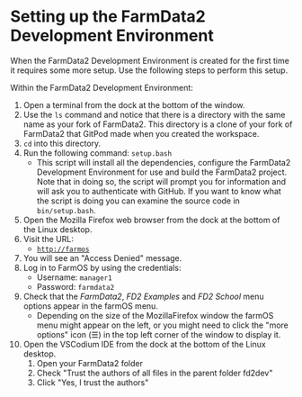 # Setting up the FarmData2 Development Environment

When the FarmData2 Development Environment is created for the first time it requires some more setup. Use the following steps to perform this setup.

Within the FarmData2 Development Environment:

1. Open a terminal from the dock at the bottom of the window.
1. Use the `ls` command and notice that there is a directory with the same name as your fork of FarmData2. This directory is a clone of your fork of FarmData2 that GitPod made when you created the workspace.
1. `cd` into this directory.
1. Run the following command: `setup.bash`
   - This script will install all the dependencies, configure the FarmData2 Development Environment for use and build the FarmData2 project. Note that in doing so, the script will prompt you for information and will ask you to authenticate with GitHub. If you want to know what the script is doing you can examine the source code in `bin/setup.bash`.
1. Open the Mozilla Firefox web browser from the dock at the bottom of the Linux desktop.
1. Visit the URL:
   - [`http://farmos`](http://farmos)
1. You will see an "Access Denied" message.
1. Log in to FarmOS by using the credentials:
   - Username: `manager1`
   - Password: `farmdata2`
1. Check that the _FarmData2_, _FD2 Examples_ and _FD2 School_ menu options appear in the farmOS menu.
   - Depending on the size of the MozillaFirefox window the farmOS menu might appear on the left, or you might need to click the "more options" icon (&#9776;) in the top left corner of the window to display it.
1. Open the VSCodium IDE from the dock at the bottom of the Linux desktop.
   1. Open your FarmData2 folder
   1. Check "Trust the authors of all files in the parent folder fd2dev"
   1. Click "Yes, <!-- Google.FirstPerson = NO : This matches the text in the VSCodium dialog box -->I<!-- Google.FirstPerson = YES --> trust the authors"

